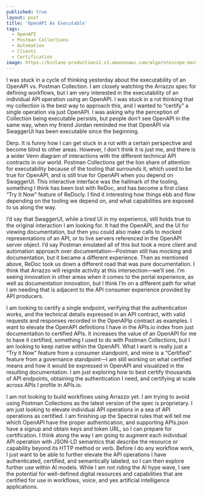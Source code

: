 ```yaml
---
published: true
layout: post
title: 'OpenAPI As Executable'
tags:
  - OpenAPI
  - Postman Collections
  - Automation
  - Clients
  - Certification
image: https://kinlane-productions2.s3.amazonaws.com/algorotoscope-master/copper-circuit-ferris-wheel-fair.jpeg
---
```

I was stuck in a cycle of thinking yesterday about the executability of an OpenAPI vs. Postman Collection. I am closely watching the Arrazzo spec for defining workflows, but I am very interested in the executability of an individual API operation using an OpenAPI. I was stuck in a rut thinking that my collection is the best way to approach this, and I wanted to “certify” a single operation via just OpenAPI. I was asking why the perception of Collection being executable persists, but people don’t see OpenAPI in the same way, when my friend Jordan reminded me that OpenAPI via SwaggerUI has been executable since the beginning.

Derp. It is funny how I can get stuck in a rut with a certain perspective and become blind to other areas. However, I don’t think it is just me, and there is a wider Venn diagram of interactions with the different technical API contracts in our world. Postman Collections get the lion share of attention for executability because of the tooling that surrounds it, which used to be true for OpenAPI, and is still true for OpenAPI when you depend on SwaggerUI. This interactive interface was the hallmark of the tooling, something I think has been lost with ReDoc, and has become a first class “Try It Now” feature of ReDocly. I find it interesting how things ebb and flow depending on the tooling we depend on, and what capabilities are exposed to us along the way.

I’d say that SwaggerUI, while a tired UI in my experience, still holds true to the original interaction I am looking for. It had the OpenAPI, and the UI for viewing documentation, but then you could also make calls to mocked representations of an API, or to live servers referenced in the OpenAPI server object. I’d say Postman emulated all of this but took a more client and automation approach over documentation—Postman still has mocking and documentation, but it became a different experience. Then as mentioned above, ReDoc took us down a different road that was pure documentation. I think that Arrazzo will reignite activity at this intersection—we’ll see. I’m seeing innovation in other areas when it comes to the portal experience, as well as documentation innovation, but I think I’m on a different path for what I am needing that is adjacent to the API consumer experience provided by API producers.

I am looking to certify a single endpoint, verifying that the authentication works, and the technical details expressed in an API contract, with valid requests and responses recorded in the OpenAPIp contract as examples. I want to elevate the OpenAPI definitions I have in the APIs.io index from just documentation to certified APIs. It increases the value of an OpenAPI for me to have it certified, something I used to do with Postman Collections, but I am looking to keep native within the OpenAPI. What I want is really just a “Try it Now” feature from a consumer standpoint, and mine is a “Certified” feature from a governance standpoint—I am still working on what certified means and how it would be expressed in OpenAPI and visualized in the resulting documentation. I am just exploring how to best certify thousands of API endpoints, obtaining the authentication I need, and certifying at scale across APIs I profile in APIs.io. 

I am not looking to build workflows using Arrazzo yet. I am trying to avoid using Postman Collections as the latest version of the spec is proprietary. I am just looking to elevate individual API operations in a sea of API operations as certified. I am finishing up the Spectral rules that will tell me which OpenAPI have the proper authentication, and supporting APIs.json have a signup and obtain keys and token URL, so I can prepare for certification. I think along the way I am going to augment each individual API operation with JSON-LD semantics that describe the resource or capability beyond its HTTP method or verb. Before I do any workflow work, I just want to be able to further elevate the API operations I have authenticated, certified, and semantically labeled, so I can then explore further use within AI models. While I am not riding the AI hype wave, I see the potential for well-defined digital resources and capabilities that are certified for use in workflows, voice, and yes artificial intelligence applications.



